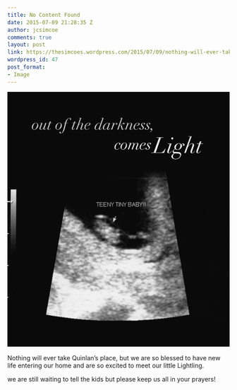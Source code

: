 ```yaml
---
title: No Content Found
date: 2015-07-09 21:28:35 Z
author: jcsimcoe
comments: true
layout: post
link: https://thesimcoes.wordpress.com/2015/07/09/nothing-will-ever-take-quinlans-place-but-we-are/
wordpress_id: 47
post_format:
- Image
---
```


![image](/public/assets/tumblr_nr8oznckad1qbwpqvo1_1280.jpg)

Nothing will ever take Quinlan’s place, but we are so blessed to have new life entering our home and are so excited to meet our little Lightling.

we are still waiting to tell the kids but please keep us all in your prayers!
